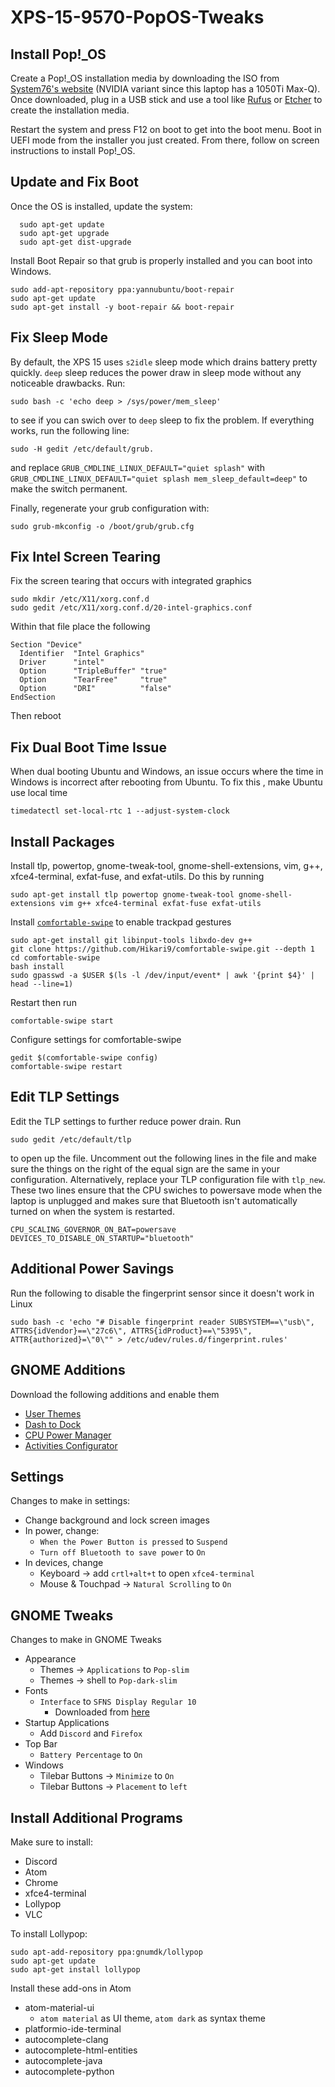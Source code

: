 # XPS-15-9570-PopOS-Tweaks

## Install Pop!_OS
  Create a Pop!_OS installation media by downloading the ISO from [System76's website](https://system76.com/pop) (NVIDIA variant since this laptop has a 1050Ti Max-Q). Once downloaded, plug in a USB stick and use a tool like [Rufus](https://rufus.ie/) or [Etcher](https://www.balena.io/etcher/) to create the installation media.

  Restart the system and press F12 on boot to get into the boot menu. Boot in UEFI mode from the installer you just created. From there, follow on screen instructions to install Pop!_OS.

## Update and Fix Boot
  Once the OS is installed, update the system:

      sudo apt-get update
      sudo apt-get upgrade
      sudo apt-get dist-upgrade


  Install Boot Repair so that grub is properly installed and you can boot into Windows.

    sudo add-apt-repository ppa:yannubuntu/boot-repair
    sudo apt-get update
    sudo apt-get install -y boot-repair && boot-repair

## Fix Sleep Mode
  By default, the XPS 15 uses `s2idle` sleep mode which drains battery pretty quickly. `deep` sleep reduces the power draw in sleep mode without any noticeable drawbacks. Run:

    sudo bash -c 'echo deep > /sys/power/mem_sleep'

  to see if you can swich over to `deep` sleep to fix the problem. If everything works, run the following line:

    sudo -H gedit /etc/default/grub.

  and replace `GRUB_CMDLINE_LINUX_DEFAULT="quiet splash"` with `GRUB_CMDLINE_LINUX_DEFAULT="quiet splash mem_sleep_default=deep"` to make the switch permanent.

  Finally, regenerate your grub configuration with:

    sudo grub-mkconfig -o /boot/grub/grub.cfg

## Fix Intel Screen Tearing
  Fix the screen tearing that occurs with integrated graphics

    sudo mkdir /etc/X11/xorg.conf.d
    sudo gedit /etc/X11/xorg.conf.d/20-intel-graphics.conf

  Within that file place the following

    Section "Device"
      Identifier  "Intel Graphics"
      Driver      "intel"
      Option      "TripleBuffer" "true"
      Option      "TearFree"     "true"
      Option      "DRI"          "false"
    EndSection

  Then reboot

## Fix Dual Boot Time Issue
  When dual booting Ubuntu and Windows, an issue occurs where the time in Windows is incorrect after rebooting from Ubuntu. To fix this , make Ubuntu use local time

    timedatectl set-local-rtc 1 --adjust-system-clock

## Install Packages

  Install tlp, powertop, gnome-tweak-tool, gnome-shell-extensions, vim, g++, xfce4-terminal, exfat-fuse, and exfat-utils. Do this by running

    sudo apt-get install tlp powertop gnome-tweak-tool gnome-shell-extensions vim g++ xfce4-terminal exfat-fuse exfat-utils

  Install [`comfortable-swipe`](https://github.com/Hikari9/comfortable-swipe) to enable trackpad gestures

    sudo apt-get install git libinput-tools libxdo-dev g++
    git clone https://github.com/Hikari9/comfortable-swipe.git --depth 1
    cd comfortable-swipe
    bash install
    sudo gpasswd -a $USER $(ls -l /dev/input/event* | awk '{print $4}' | head --line=1)

  Restart then run

    comfortable-swipe start

  Configure settings for comfortable-swipe

    gedit $(comfortable-swipe config)
    comfortable-swipe restart

## Edit TLP Settings
  Edit the TLP settings to further reduce power drain. Run

    sudo gedit /etc/default/tlp

  to open up the file. Uncomment out the following lines in the file and make sure the things on the right of the equal sign are the same in your configuration. Alternatively, replace your TLP configuration file with `tlp_new`. These two lines ensure that the CPU swiches to powersave mode when the laptop is unplugged and makes sure that Bluetooth isn't automatically turned on when the system is restarted.

    CPU_SCALING_GOVERNOR_ON_BAT=powersave
    DEVICES_TO_DISABLE_ON_STARTUP="bluetooth"

## Additional Power Savings
  Run the following to disable the fingerprint sensor since it doesn't work in Linux

    sudo bash -c 'echo "# Disable fingerprint reader SUBSYSTEM==\"usb\", ATTRS{idVendor}==\"27c6\", ATTRS{idProduct}==\"5395\", ATTR{authorized}=\"0\"" > /etc/udev/rules.d/fingerprint.rules'

## GNOME Additions
  Download the following additions and enable them

  * [User Themes](https://extensions.gnome.org/extension/19/user-themes)
  * [Dash to Dock](https://extensions.gnome.org/extension/307/dash-to-dock)
  * [CPU Power Manager](https://extensions.gnome.org/extension/945/cpu-power-manager)
  * [Activities Configurator](https://extensions.gnome.org/extension/358/activities-configurator/)

## Settings
  Changes to make in settings:
  * Change background and lock screen images
  * In power, change:
    * `When the Power Button is pressed` to `Suspend`
    * `Turn off Bluetooth to save power` to `On`
  * In devices, change
    * Keyboard -> add `crtl+alt+t` to open `xfce4-terminal`
    * Mouse & Touchpad -> `Natural Scrolling` to `On`

## GNOME Tweaks
  Changes to make in GNOME Tweaks
  * Appearance
    * Themes -> `Applications` to `Pop-slim`
    * Themes -> shell to `Pop-dark-slim`
  * Fonts
    * `Interface` to `SFNS Display Regular 10`
      * Downloaded from [here](https://github.com/supermarin/YosemiteSanFranciscoFont)
  * Startup Applications
    * Add `Discord` and `Firefox`
  * Top Bar
    * `Battery Percentage` to `On`
  * Windows
    * Tilebar Buttons -> `Minimize` to `On`
    * Tilebar Buttons -> `Placement` to `left`

## Install Additional Programs
  Make sure to install:
  * Discord
  * Atom
  * Chrome
  * xfce4-terminal
  * Lollypop
  * VLC


  To install Lollypop:

    sudo apt-add-repository ppa:gnumdk/lollypop
    sudo apt-get update
    sudo apt-get install lollypop

  Install these add-ons in Atom
  * atom-material-ui
    * `atom material` as UI theme, `atom dark` as syntax theme
  * platformio-ide-terminal
  * autocomplete-clang
  * autocomplete-html-entities
  * autocomplete-java
  * autocomplete-python
